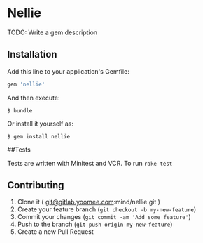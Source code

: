 # Nellie

TODO: Write a gem description

## Installation

Add this line to your application's Gemfile:

```ruby
gem 'nellie'
```

And then execute:

    $ bundle

Or install it yourself as:

    $ gem install nellie

##Tests

Tests are written with Minitest and VCR.
To run `rake test`

## Contributing

1. Clone it ( git@gitlab.yoomee.com:mind/nellie.git )
2. Create your feature branch (`git checkout -b my-new-feature`)
3. Commit your changes (`git commit -am 'Add some feature'`)
4. Push to the branch (`git push origin my-new-feature`)
5. Create a new Pull Request
